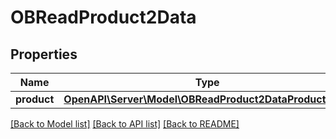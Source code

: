 # OBReadProduct2Data

## Properties
Name | Type | Description | Notes
------------ | ------------- | ------------- | -------------
**product** | [**OpenAPI\Server\Model\OBReadProduct2DataProductInner**](OBReadProduct2DataProductInner.md) |  | [optional] 

[[Back to Model list]](../README.md#documentation-for-models) [[Back to API list]](../README.md#documentation-for-api-endpoints) [[Back to README]](../README.md)


